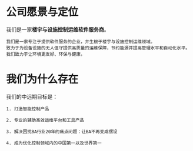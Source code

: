 # 公司愿景与定位

我们是一家**楼宇与设施控制运维软件服务商**。

```
我们是一家专注于提供软件服务的企业，并生根于楼宇与设施控制运维领域。
致力于为设备设施的无人值守提供高质量的运维保障，节约能源并提高管理水平和自动化水平。
我们致力于让环境更友好、环保与健康。
```

# 我们为什么存在

我们的中远期目标是：

```
1. 打造智能控制产品

2. 专业的辅助高效运维平台和工具产品

3. 解决困扰BA行业20年的痛点问题：让BA不再变成摆设

4. 成为优化控制领域内的中国第一以及世界第一
```



